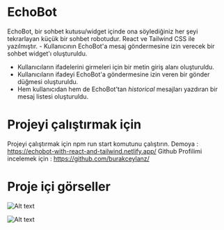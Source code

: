 # EchoBot

EchoBot, bir sohbet kutusu/widget içinde ona söylediğiniz her şeyi tekrarlayan küçük bir sohbet robotudur. React ve Tailwind CSS ile yazılmıştır. - Kullanıcının EchoBot'a mesaj göndermesine izin verecek bir sohbet widget'ı oluşturuldu. 
- Kullanıcıların ifadelerini girmeleri için bir metin giriş alanı oluşturuldu.
- Kullanıcıların ifadeyi EchoBot'a göndermesine izin veren bir gönder düğmesi oluşturuldu.
- Hem kullanıcıdan hem de EchoBot'tan _historical_ mesajları yazdıran bir mesaj listesi oluşturuldu.

# Projeyi çalıştırmak için

Projeyi çalıştırmak için npm run start komutunu çalıştırın.
Demoya : https://echobot-with-react-and-tailwind.netlify.app/
Github Profilimi incelemek için : https://github.com/burakceylanz/

# Proje içi görseller

![Alt text](../../../../../../c:/Users/the10/Desktop/echobot-1.png)

![Alt text](../../../../../../c:/Users/the10/Desktop/echobot-2.png)